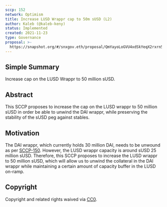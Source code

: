 ```yaml
---
sccp: 152
network: Optimism
title: Increase LUSD Wrappr cap to 50m sUSD (L2)
author: Kaleb (@kaleb-keny)
status: Implemented
created: 2021-11-23
type: Governance
proposal: >-
  https://snapshot.org/#/snxgov.eth/proposal/QmYayoLoGVU4xdSkYeqX2rxrn5zG5GcfPJJvzVjR9aBu3T
---
```


## Simple Summary

<!--"If you can't explain it simply, you don't understand it well enough." Provide a simplified and layman-accessible explanation of the SCCP.-->

Increase cap on the LUSD Wrappr to 50 million sUSD.

## Abstract

<!--A short (~200 word) description of the variable change proposed.-->

This SCCP proposes to increase the cap on the LUSD wrappr to 50 million sUSD in order be able to unwind the DAI wrappr, while preserving the stability of the sUSD peg against stables.

## Motivation

<!--The motivation is critical for SCCPs that want to update variables within Synthetix. It should clearly explain why the existing variable is not incentive aligned. SCCP submissions without sufficient motivation may be rejected outright.-->

The DAI wrappr, which currently holds 30 million DAI, needs to be unwound as per [SCCP-150](https://sips.synthetix.io/sccp/sccp-150/). However, the LUSD wrappr capacity is around sUSD 25 million sUSD.
Therefore, this SCCP proposes to increase the LUSD wrappr to 50 million sUSD, which will allow us to unwind the collateral in the DAI wrappr while maintaining a certain amount of capacity buffer in the LUSD on-ramp.

## Copyright

Copyright and related rights waived via [CC0](https://creativecommons.org/publicdomain/zero/1.0/).
